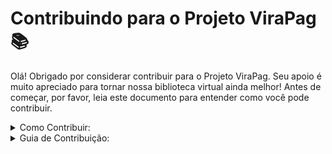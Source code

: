 # Contribuindo para o Projeto ViraPag 📚
Olá! Obrigado por considerar contribuir para o Projeto ViraPag. Seu apoio é muito apreciado para tornar nossa biblioteca virtual ainda melhor! Antes de começar, por favor, leia este documento para entender como você pode contribuir.

<details>

<summary>Como Contribuir:</summary>
<br>
Existem várias maneiras de contribuir para o Projeto ViraPag:

Resolver problemas: Verifique os Issues do projeto para encontrar tarefas abertas atribuídas a você.

Reportar problemas: Se você encontrar algum problema, bug ou tiver uma ideia para uma melhoria e ela não estiver nos issues, sinta-se à vontade para abrir uma issue em nosso repositório no GitHub.

Enviar solicitações de pull (Pull Requests - PRs): Você pode enviar PRs com correções de bugs, novos recursos ou melhorias de documentação.

Melhorar a documentação: Melhorias na documentação são sempre bem-vindas. Isso inclui corrigir erros de ortografia, adicionar exemplos claros ou melhorar a estrutura do documento.

</details>


<details>

<summary>Guia de Contribuição:</summary>
<br>
Aqui estão alguns passos para contribuir para o Projeto ViraPag:

Fork do Repositório: Faça um fork do repositório do Projeto ViraPag para sua própria conta do GitHub.

Clone o Repositório: Clone o repositório do Projeto ViraPag para o seu ambiente de desenvolvimento local.

git clone https://github.com/viniciusdandrade/ViraPag.git

Crie um Branch: Crie um novo branch para trabalhar em sua contribuição.

git checkout -b nome-do-seu-branch

Faça as Alterações: Faça as alterações necessárias em seu branch local. Certifique-se de seguir as convenções de codificação e estilo do projeto.

Teste suas Alterações: Execute os testes locais para garantir que suas alterações não causem regressões.

Salvar Alterações: Após testar e garantir que suas alterações não gere outros problemas, faça o commit e envie para seu repositório forkado.

git add .
git commit -m "Descrição das mudanças"
git push origin nome-do-seu-branch

Envie um Pull Request: Depois de fazer suas alterações, envie um PR para o repositório principal do Projeto ViraPag.

Aguarde Revisão: Aguarde a revisão do seu PR pela equipe do Projeto ViraPag. Este processo pode levar algum tempo, então seja paciente e esteja aberto a feedback e revisões.

Código de Conduta
Por favor, lembre-se de seguir nosso Código de Conduta em todas as interações relacionadas ao projeto.

Suporte
Se você tiver dúvidas ou precisar de suporte, sinta-se à vontade para abrir uma issue ou entrar em contato com a equipe de desenvolvimento do Projeto ViraPag.

Reconhecimento
Agradecemos a todos os contribuidores que dedicaram seu tempo e esforço para melhorar o Projeto ViraPag.

</details>
